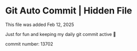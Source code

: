 # Git Auto Commit | Hidden File

This file was added Feb 12, 2025

Just for fun and keeping my daily git commit active 🤪

commit number: 13702
